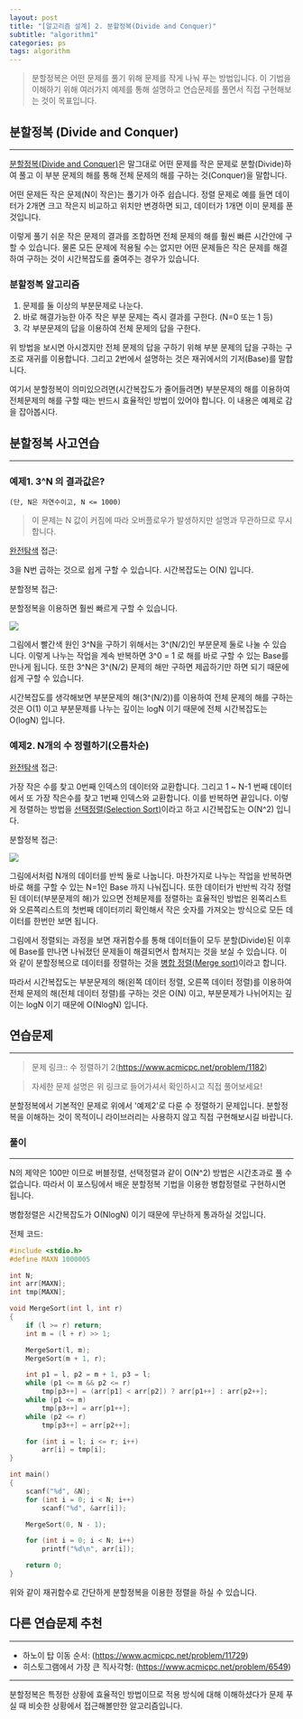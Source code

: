 ```yaml
---
layout: post
title: "[알고리즘 설계] 2. 분할정복(Divide and Conquer)"
subtitle: "algorithm1"
categories: ps
tags: algorithm
---
```


> 분할정복은 어떤 문제를 풀기 위해 문제를 작게 나눠 푸는 방법입니다. 이 기법을 이해하기 위해 여러가지 예제를 통해 설명하고 연습문제를 풀면서 직접 구현해보는 것이 목표입니다.

## 분할정복 (Divide and Conquer)
---

[분할정복(Divide and Conquer)](https://en.wikipedia.org/wiki/Divide-and-conquer_algorithm)은 말그대로 어떤 문제를 작은 문제로 분할(Divide)하여 풀고 이 부분 문제의 해를 통해 전체 문제의 해를 구하는 것(Conquer)을 말합니다.

어떤 문제든 작은 문제(N이 작은)는 풀기가 아주 쉽습니다. 정렬 문제로 예를 들면 데이터가 2개면 크고 작은지 비교하고 위치만 변경하면 되고, 데이터가 1개면 이미 문제를 푼 것입니다. 

이렇게 풀기 쉬운 작은 문제의 결과를 조합하면 전체 문제의 해를 훨씬 빠른 시간안에 구할 수 있습니다. 물론 모든 문제에 적용될 수는 없지만 어떤 문제들은 작은 문제를 해결하여 구하는 것이 시간복잡도를 줄여주는 경우가 있습니다.

### 분할정복 알고리즘

1. 문제를 둘 이상의 부분문제로 나눈다.
2. 바로 해결가능한 아주 작은 부분 문제는 즉시 결과를 구한다. (N=0 또는 1 등)
3. 각 부분문제의 답을 이용하여 전체 문제의 답을 구한다.

위 방법을 보시면 아시겠지만 전체 문제의 답을 구하기 위해 부분 문제의 답을 구하는 구조로 재귀를 이용합니다. 그리고 2번에서 설명하는 것은 재귀에서의 기저(Base)를 말합니다.

여기서 분할정복이 의미있으려면(시간복잡도가 줄어들려면) 부분문제의 해를 이용하여 전체문제의 해를 구할 때는 반드시 효율적인 방법이 있어야 합니다. 이 내용은 예제로 감을 잡아봅시다.

## 분할정복 사고연습
---

### 예제1. 3^N 의 결과값은?

```
(단, N은 자연수이고, N <= 1000)
```

> 이 문제는 N 값이 커짐에 따라 오버플로우가 발생하지만 설명과 무관하므로 무시합니다.

[완전탐색](https://laboputer.github.io/ps/2018/01/03/exhaustive-search/) 접근:

3을 N번 곱하는 것으로 쉽게 구할 수 있습니다. 시간복잡도는 O(N) 입니다.

분할정복 접근:

분할정복을 이용하면 훨씬 빠르게 구할 수 있습니다.

![](https://laboputer.github.io/assets/img/algorithm/algorithm/02_dc1.PNG)

그림에서 빨간색 원인 3^N을 구하기 위해서는 3^(N/2)인 부분문제 둘로 나눌 수 있습니다. 이렇게 나누는 작업을 계속 반복하면 3^0 = 1 로 해를 바로 구할 수 있는 Base를 만나게 됩니다. 또한 3^N은 3^(N/2) 문제의 해만 구하면 제곱하기만 하면 되기 때문에 쉽게 구할 수 있습니다.

시간복잡도를 생각해보면 부분문제의 해(3^(N/2))를 이용하여 전체 문제의 해를 구하는 것은 O(1) 이고 부분문제를 나누는 깊이는 logN 이기 때문에 전체 시간복잡도는 O(logN) 입니다.

### 예제2. N개의 수 정렬하기(오름차순) 

[완전탐색](https://laboputer.github.io/ps/2018/01/03/exhaustive-search/) 접근:

 가장 작은 수를 찾고 0번째 인덱스의 데이터와 교환합니다. 그리고 1 ~ N-1 번째 데이터에서 또 가장 작은수를 찾고 1번째 인덱스와 교환합니다. 이를 반복하면 끝입니다. 이렇게 정렬하는 방법을 [선택정렬(Selection Sort)](https://ko.wikipedia.org/wiki/%EC%84%A0%ED%83%9D_%EC%A0%95%EB%A0%AC)이라고 하고 시간복잡도는 O(N^2) 입니다.


분할정복 접근:

![](https://laboputer.github.io/assets/img/algorithm/algorithm/02_dc2.PNG)

그림에서처럼 N개의 데이터를 반씩 둘로 나눕니다. 마찬가지로 나누는 작업을 반복하면 바로 해를 구할 수 있는 N=1인 Base 까지 나눠집니다. 또한 데이터가 반반씩 각각 정렬된 데이터(부분문제의 해)가 있으면 전체문제를 정렬하는 효율적인 방법은 왼쪽리스트와 오른쪽리스트의 첫번째 데이터끼리 확인해서 작은 숫자를 가져오는 방식으로 모든 데이터를 한번만 보면 됩니다.

그림에서 정렬되는 과정을 보면 재귀함수를 통해 데이터들이 모두 분할(Divide)된 이후에 Base를 만나면 나눠졌던 문제들이 해결되면서 합쳐지는 것을 보실 수 있습니다. 이와 같이 분할정복으로 데이터를 정렬하는 것을 [병합 정렬(Merge sort)](https://ko.wikipedia.org/wiki/%ED%95%A9%EB%B3%91_%EC%A0%95%EB%A0%AC)이라고 합니다.

따라서 시간복잡도는 부분문제의 해(왼쪽 데이터 정렬, 오른쪽 데이터 정렬)를 이용하여 전체 문제의 해(전체 데이터 정렬)를 구하는 것은 O(N) 이고, 부분문제가 나뉘어지는 깊이는 logN 이기 때문에 O(NlogN) 입니다.

## 연습문제
---

> 문제 링크:: 수 정렬하기 2(https://www.acmicpc.net/problem/1182)

> 자세한 문제 설명은 위 링크로 들어가셔서 확인하시고 직접 풀어보세요!

분할정복에서 기본적인 문제로 위에서 '예제2'로 다룬 수 정렬하기 문제입니다. 분할정복을 이해하는 것이 목적이니 라이브러리는 사용하지 않고 직접 구현해보시길 바랍니다. 

### 풀이
---

N의 제약은 100만 이므로 버블정렬, 선택정렬과 같이 O(N^2) 방법은 시간초과로 풀 수 없습니다. 따라서 이 포스팅에서 배운 분할정복 기법을 이용한 병합정렬로 구현하시면 됩니다.

병합정렬은 시간복잡도가 O(NlogN) 이기 때문에 무난하게 통과하실 것입니다.

전체 코드:
```cpp
#include <stdio.h>
#define MAXN 1000005

int N;
int arr[MAXN];
int tmp[MAXN];

void MergeSort(int l, int r)
{
	if (l >= r) return;
	int m = (l + r) >> 1;

	MergeSort(l, m);
	MergeSort(m + 1, r);

	int p1 = l, p2 = m + 1, p3 = l;
	while (p1 <= m && p2 <= r) 
		tmp[p3++] = (arr[p1] < arr[p2]) ? arr[p1++] : arr[p2++];
	while (p1 <= m) 
		tmp[p3++] = arr[p1++];
	while (p2 <= r) 
		tmp[p3++] = arr[p2++];

	for (int i = l; i <= r; i++) 
		arr[i] = tmp[i];
}

int main()
{
	scanf("%d", &N);
	for (int i = 0; i < N; i++) 
		scanf("%d", &arr[i]);

	MergeSort(0, N - 1);

	for (int i = 0; i < N; i++) 
		printf("%d\n", arr[i]);

	return 0;
}
```

위와 같이 재귀함수로 간단하게 분할정복을 이용한 정렬을 하실 수 있습니다.

## 다른 연습문제 추천
---

- 하노이 탑 이동 순서: (https://www.acmicpc.net/problem/11729)
- 히스토그램에서 가장 큰 직사각형: (https://www.acmicpc.net/problem/6549)

---
분할정복은 특정한 상황에 효율적인 방법이므로 적용 방식에 대해 이해하셨다가 문제 푸실 때 비슷한 상황에서 접근해볼만한 알고리즘입니다.